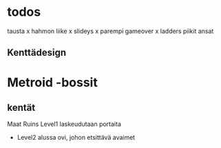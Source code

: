 # todos

tausta x
hahmon liike x
slideys x
parempi gameover x
ladders
piikit
ansat

## Kenttädesign

# Metroid -bossit


## kentät
Maat
Ruins
Level1 laskeudutaan portaita

- Level2
    alussa ovi, johon etsittävä avaimet
